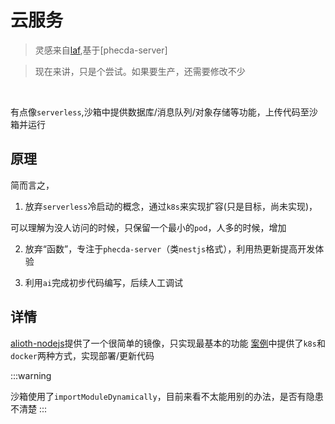 # 云服务
> 灵感来自[laf](https://github.com/labring/laf),基于[phecda-server]

> 现在来讲，只是个尝试。如果要生产，还需要修改不少

<br/>

有点像`serverless`,沙箱中提供数据库/消息队列/对象存储等功能，上传代码至沙箱并运行

## 原理
简而言之，
1. 放弃`serverless`冷启动的概念，通过`k8s`来实现扩容(只是目标，尚未实现)，

可以理解为没人访问的时候，只保留一个最小的`pod`，人多的时候，增加

2. 放弃“函数”，专注于`phecda-server`（类`nestjs`格式），利用热更新提高开发体验


3. 利用`ai`完成初步代码编写，后续人工调试


## 详情
[alioth-nodejs]()提供了一个很简单的镜像，只实现最基本的功能
[案例]()中提供了`k8s`和`docker`两种方式，实现部署/更新代码

:::warning

沙箱使用了`importModuleDynamically`，目前来看不太能用别的办法，是否有隐患不清楚
:::

